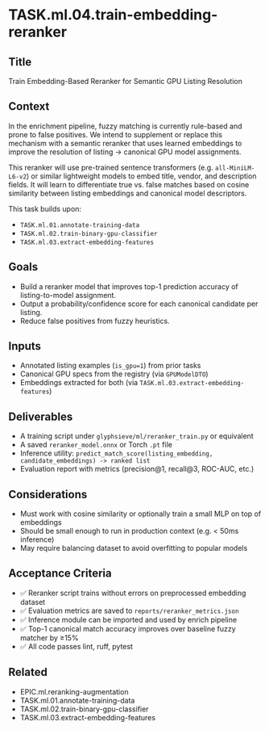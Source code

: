 

# TASK.ml.04.train-embedding-reranker

## Title
Train Embedding-Based Reranker for Semantic GPU Listing Resolution

## Context

In the enrichment pipeline, fuzzy matching is currently rule-based and prone to false positives. We intend to supplement or replace this mechanism with a semantic reranker that uses learned embeddings to improve the resolution of listing → canonical GPU model assignments.

This reranker will use pre-trained sentence transformers (e.g. `all-MiniLM-L6-v2`) or similar lightweight models to embed title, vendor, and description fields. It will learn to differentiate true vs. false matches based on cosine similarity between listing embeddings and canonical model descriptors.

This task builds upon:

- `TASK.ml.01.annotate-training-data`
- `TASK.ml.02.train-binary-gpu-classifier`
- `TASK.ml.03.extract-embedding-features`

## Goals

- Build a reranker model that improves top-1 prediction accuracy of listing-to-model assignment.
- Output a probability/confidence score for each canonical candidate per listing.
- Reduce false positives from fuzzy heuristics.

## Inputs

- Annotated listing examples (`is_gpu=1`) from prior tasks
- Canonical GPU specs from the registry (via `GPUModelDTO`)
- Embeddings extracted for both (via `TASK.ml.03.extract-embedding-features`)

## Deliverables

- A training script under `glyphsieve/ml/reranker_train.py` or equivalent
- A saved `reranker_model.onnx` or Torch `.pt` file
- Inference utility: `predict_match_score(listing_embedding, candidate_embeddings) -> ranked list`
- Evaluation report with metrics (precision@1, recall@3, ROC-AUC, etc.)

## Considerations

- Must work with cosine similarity or optionally train a small MLP on top of embeddings
- Should be small enough to run in production context (e.g. < 50ms inference)
- May require balancing dataset to avoid overfitting to popular models

## Acceptance Criteria

- ✅ Reranker script trains without errors on preprocessed embedding dataset
- ✅ Evaluation metrics are saved to `reports/reranker_metrics.json`
- ✅ Inference module can be imported and used by enrich pipeline
- ✅ Top-1 canonical match accuracy improves over baseline fuzzy matcher by ≥15%
- ✅ All code passes lint, ruff, pytest

## Related

- EPIC.ml.reranking-augmentation
- TASK.ml.01.annotate-training-data
- TASK.ml.02.train-binary-gpu-classifier
- TASK.ml.03.extract-embedding-features